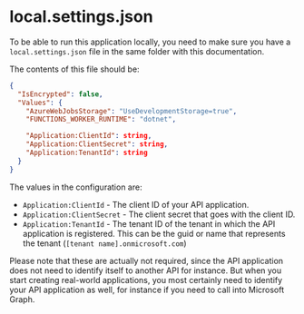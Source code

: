 ﻿local.settings.json
===================

To be able to run this application locally, you need to make sure you have a `local.settings.json` file in the same folder with this documentation.

The contents of this file should be:

``` JSON
{
  "IsEncrypted": false,
  "Values": {
    "AzureWebJobsStorage": "UseDevelopmentStorage=true",
    "FUNCTIONS_WORKER_RUNTIME": "dotnet",

    "Application:ClientId": string,
    "Application:ClientSecret": string,
    "Application:TenantId": string
  }
}
```

The values in the configuration are:

- `Application:ClientId` - The client ID of your API application.
- `Application:ClientSecret` - The client secret that goes with the client ID.
- `Application:TenantId` - The tenant ID of the tenant in which the API application is registered. This can be the guid or name that represents the tenant (`[tenant name].onmicrosoft.com`)

Please note that these are actually not required, since the API application does not need to identify itself to another API for instance. But when you start creating real-world applications, you most certainly need to identify your API application as well, for instance if you need to call into Microsoft Graph.